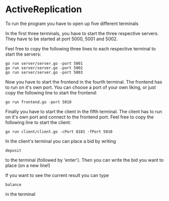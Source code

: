 # ActiveReplication

To run the program you have to open up five different terminals

In the first three terminals, you have to start the three respective servers. They have to be started at port 5000, 5001 and 5002.

Feel free to copy the following three lines to each respective terminal to start the servers:

    go run server/server.go -port 5001
    go run server/server.go -port 5002
    go run server/server.go -port 5003

Now you have to start the frontend in the fourth terminal. The frontend has to run on it's own port. You can choose a port of your own liking, or just copy the following line to start the frontend:

    go run frontend.go -port 5010

Finally you have to start the client in the fifth terminal. The client has to run on it's own port and connect to the frontend port. Feel free to copy the following line to start the client:

    go run client/client.go -cPort 8181 -fPort 5010

In the client's terminal you can place a bid by writing

    deposit

to the terminal (followed by 'enter'). Then you can write the bid you want to place (on a new line!)

If you want to see the current result you can type

    balance

in the terminal
